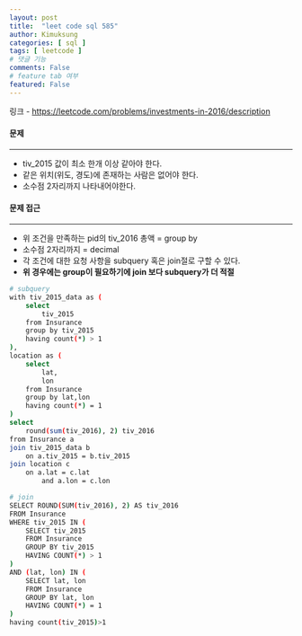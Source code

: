 ```yaml
---
layout: post
title:  "leet code sql 585"
author: Kimuksung
categories: [ sql ]
tags: [ leetcode ]
# 댓글 기능
comments: False
# feature tab 여부
featured: False
---
```


링크 - https://leetcode.com/problems/investments-in-2016/description
<br>

#### 문제
---
- tiv_2015 값이 최소 한개 이상 같아야 한다.
- 같은 위치(위도, 경도)에 존재하는 사람은 없어야 한다.
- 소수점 2자리까지 나타내어야한다.

#### 문제 접근
---
- 위 조건을 만족하는 pid의 tiv_2016 총액 = group by
- 소수점 2자리까지 = decimal
- 각 조건에 대한 요청 사항을 subquery 혹은 join절로 구할 수 있다.
- **위 경우에는 group이 필요하기에 join 보다 subquery가 더 적절**

```bash
# subquery
with tiv_2015_data as (
    select 
        tiv_2015
    from Insurance
    group by tiv_2015
    having count(*) > 1
),
location as (
    select 
        lat,
        lon
    from Insurance
    group by lat,lon
    having count(*) = 1
)
select
    round(sum(tiv_2016), 2) tiv_2016
from Insurance a
join tiv_2015_data b
    on a.tiv_2015 = b.tiv_2015
join location c
    on a.lat = c.lat
        and a.lon = c.lon

# join
SELECT ROUND(SUM(tiv_2016), 2) AS tiv_2016
FROM Insurance
WHERE tiv_2015 IN (
    SELECT tiv_2015
    FROM Insurance
    GROUP BY tiv_2015
    HAVING COUNT(*) > 1
)
AND (lat, lon) IN (
    SELECT lat, lon
    FROM Insurance
    GROUP BY lat, lon
    HAVING COUNT(*) = 1
)
having count(tiv_2015)>1
```
